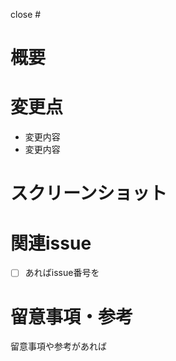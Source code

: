 close #

# 概要

# 変更点

- 変更内容
- 変更内容

# スクリーンショット

# 関連issue

- [ ] あればissue番号を

# 留意事項・参考

留意事項や参考があれば

